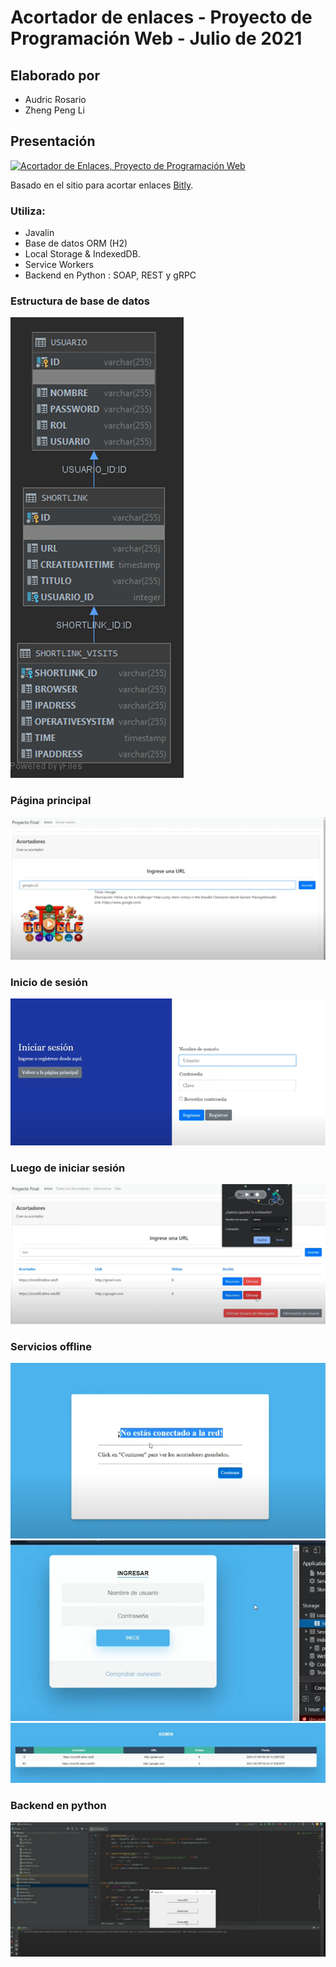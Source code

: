 # Acortador de enlaces - Proyecto de Programación Web - Julio de 2021

## Elaborado por

- Audric Rosario
- Zheng Peng Li

## Presentación

[![Acortador de Enlaces, Proyecto de Programación Web
](http://img.youtube.com/vi/ehyupnTtSqw/0.jpg)](http://www.youtube.com/watch?v=ehyupnTtSqw&ab_channel=AudricRosario "Acortador de enlaces")

Basado en el sitio para acortar enlaces [Bitly](https://bitly.com/).

### Utiliza:

- Javalin
- Base de datos ORM (H2)
- Local Storage & IndexedDB.
- Service Workers
- Backend en Python : SOAP, REST y gRPC

### Estructura de base de datos

![Estructura de datos](readme/database-structure.png)

### Página principal

![Página principal](readme/main-page.png)

### Inicio de sesión

![Inicio de sesión](readme/login.png)

### Luego de iniciar sesión

![Página principal después de inicio de sesión](readme/online.png)

### Servicios offline

![Advertencia de que está sin conexión](readme/offline-warning.png)
![Inicio offline](readme/offline-login.png)
![Datos guardados para ver offline](readme/offline-data.png)

### Backend en python

![estructura de datos](readme/backend.png)
